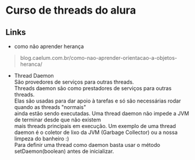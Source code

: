 # Curso de threads do alura


## Links
- como não aprender herança
> blog.caelum.com.br/como-nao-aprender-orientacao-a-objetos-heranca/


- Thread Daemon   
São provedores de serviços para outras threads.   
Threads daemon são como prestadores de serviços para outras threads.   
Elas são usadas para dar apoio à tarefas e só são necessárias rodar quando as threads "normais"   
ainda estão sendo executadas. Uma thread daemon não impede a JVM de terminar desde que não existem   
 mais threads principais em execução. Um exemplo de uma thread daemon é o coletor de lixo da JVM (Garbage Collector) ou a nossa limpeza do banheiro :)   
Para definir uma thread como daemon basta usar o método setDaemon(boolean) antes de inicializar.   